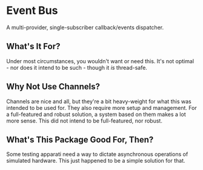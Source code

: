 # Event Bus

A multi-provider, single-subscriber callback/events dispatcher.

## What's It For?

Under most circumstances, you wouldn't want or need this. It's not optimal - nor does it intend to be such - though it *is* thread-safe.

## Why Not Use Channels?

Channels are nice and all, but they're a bit heavy-weight for what this was intended to be used for. They also require more setup and management. For a full-featured and robust solution, a system based on them makes a lot more sense. This did not intend to be full-featured, nor robust.

## What's This Package Good For, Then?

Some testing apparati need a way to dictate asynchronous operations of simulated hardware. This just happened to be a simple solution for that.
